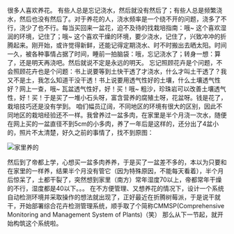 很多人喜欢养花。
有些人总是忘记浇水，然后就没有然后了；有些人总是频繁浇水，然后也没有然后了。对于养花的人，浇水频率是一个绕不开的问题，浇多了不行，浇少了也不行。每当买回来一盆花，迫不及待的找栽培指南：哦~ 这个喜欢湿润的环境，记住了；哦~ 这个喜欢干燥的环境，要少浇水，记住了，兴致冲冲的折腾起来。刚开始，或许觉得新鲜，还能记得定期浇水、时不时搬出去晒太阳。时间一久，被各种事情占据了时间，睡前一拍脑袋：哦，忘记浇水了；转身一想：算了，还是明天再浇吧。然后就说不定是永远的明天。
忘记照顾花卉是个问题，不会照顾花卉也是个问题：书上说要等到土快干透了才浇水，什么才叫土干透了？我又不是土，我怎么知道干没干透！书上说要用透气性好的土壤，什么土壤透气性好？网上一查，哦~ 瓦盆透气性好，好！买！哦~ 粗沙，珍珠岩可以改善土壤透气性，好！买！于是买了一堆小石头呀，富含营养的腐殖土呀，花盆呀。钱是花了，栽培技巧还是没有学到。
咱们幅员辽阔，不同地区的环境有很大的区别，因此不同地区的栽培经验还不一样。我曾养过一盆多肉，在家里是半个月浇一次水，随便在网上买的一盆直径不到5cm的小多肉，养了一年后是这样的，还分出了4盆小的，照片不太清楚，好久之前的事情了，找不到原图：

![家里养的](https://upload-images.jianshu.io/upload_images/14124380-b77f2563ab59d7c3.jpg?imageMogr2/auto-orient/strip%7CimageView2/2/w/1240)

然后到了帝都上学，心想买一盆多肉养养，于是买了一盆差不多的，本以为只要和在家里的一样养，结果半个月没有管它（因为特殊原因，不能每天看着），半个月后惊呆了，土都干裂了，突然想到家里（南方）常年湿度70以上，帝都常年干燥的不行，湿度都是40以下。。。
在不方便管理、又想养花的情况下，设计一个系统自动检测环境并采取操作的想法就出现了，正好最近在折腾树莓派，于是说干就干，开始部署综合花卉检测管理系统，顺手取了个简称CMMSP(Comprehensive Monitoring and Management System of Plants)（笑）
那么从下一节起，就开始构筑这个系统啦。
